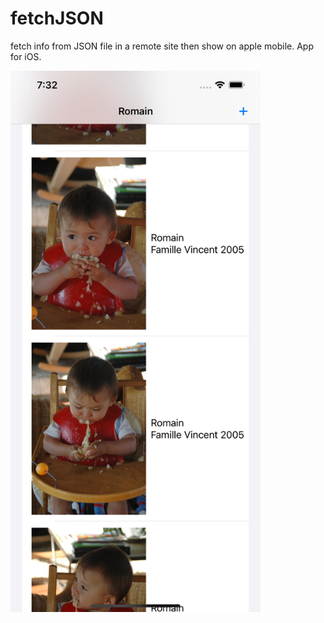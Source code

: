 # fetchJSON

fetch info from JSON file in a remote site then show on apple mobile. App for iOS.

<img src = "fetchJSON/Simulator Screen Shot - iPhone 12 Pro Max - 2021-07-21 at 19.32.59.png" width="400">
